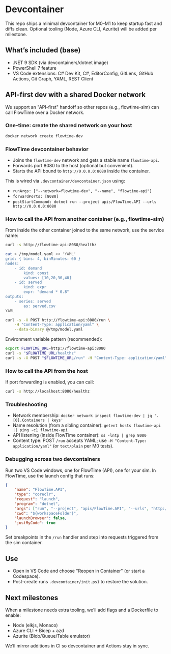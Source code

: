 # Devcontainer

This repo ships a minimal devcontainer for M0–M1 to keep startup fast and diffs clean. Optional tooling (Node, Azure CLI, Azurite) will be added per milestone.

## What’s included (base)
- .NET 9 SDK (via devcontainers/dotnet image)
- PowerShell 7 feature
- VS Code extensions: C# Dev Kit, C#, EditorConfig, GitLens, GitHub Actions, Git Graph, YAML, REST Client

## API-first dev with a shared Docker network

We support an "API-first" handoff so other repos (e.g., flowtime-sim) can call FlowTime over a Docker network.

### One-time: create the shared network on your host

```bash
docker network create flowtime-dev
```

### FlowTime devcontainer behavior

- Joins the `flowtime-dev` network and gets a stable name `flowtime-api`.
- Forwards port 8080 to the host (optional but convenient).
- Starts the API bound to `http://0.0.0.0:8080` inside the container.

This is wired via `.devcontainer/devcontainer.json` using:
- `runArgs: ["--network=flowtime-dev", "--name", "flowtime-api"]`
- `forwardPorts: [8080]`
- `postStartCommand: dotnet run --project apis/FlowTime.API --urls http://0.0.0.0:8080`

### How to call the API from another container (e.g., flowtime-sim)

From inside the other container joined to the same network, use the service name:

```bash
curl -s http://flowtime-api:8080/healthz

cat > /tmp/model.yaml << 'YAML'
grid: { bins: 4, binMinutes: 60 }
nodes:
	- id: demand
		kind: const
		values: [10,20,30,40]
	- id: served
		kind: expr
		expr: "demand * 0.8"
outputs:
	- series: served
		as: served.csv
YAML

curl -s -X POST http://flowtime-api:8080/run \
	-H "Content-Type: application/yaml" \
	--data-binary @/tmp/model.yaml
```

Environment variable pattern (recommended):

```bash
export FLOWTIME_URL=http://flowtime-api:8080
curl -s "$FLOWTIME_URL/healthz"
curl -s -X POST "$FLOWTIME_URL/run" -H "Content-Type: application/yaml" --data-binary @/tmp/model.yaml
```

### How to call the API from the host

If port forwarding is enabled, you can call:

```bash
curl -s http://localhost:8080/healthz
```

### Troubleshooting

- Network membership: `docker network inspect flowtime-dev | jq '.[0].Containers | keys'`
- Name resolution (from a sibling container): `getent hosts flowtime-api || ping -c1 flowtime-api`
- API listening (inside FlowTime container): `ss -lntp | grep 8080`
- Content type: POST `/run` accepts YAML; use `-H "Content-Type: application/yaml"` (or `text/plain` per M0 tests).

### Debugging across two devcontainers

Run two VS Code windows, one for FlowTime (API), one for your sim. In FlowTime, use the launch config that runs:

```json
{
	"name": "FlowTime.API",
	"type": "coreclr",
	"request": "launch",
	"program": "dotnet",
	"args": ["run", "--project", "apis/FlowTime.API", "--urls", "http://0.0.0.0:8080"],
	"cwd": "${workspaceFolder}",
	"launchBrowser": false,
	"justMyCode": true
}
```

Set breakpoints in the `/run` handler and step into requests triggered from the sim container.

## Use
- Open in VS Code and choose "Reopen in Container" (or start a Codespace).
- Post-create runs `.devcontainer/init.ps1` to restore the solution.

## Next milestones
When a milestone needs extra tooling, we’ll add flags and a Dockerfile to enable:
- Node (elkjs, Monaco)
- Azure CLI + Bicep + azd
- Azurite (Blob/Queue/Table emulator)

We’ll mirror additions in CI so devcontainer and Actions stay in sync.

